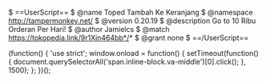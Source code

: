 $ ==UserScript==
$ @name         Toped Tambah Ke Keranjang
$ @namespace    http://tampermonkey.net/
$ @version      0.20.19
$ @description  Go to 10 Ribu Orderan Per Hari!
$ @author       Jamielcs
$ @match        https://tokopedia.link/9r1Xjn464bb*/*
$ @grant        none
$ ==/UserScript==

(function() {
    'use strict';
    window.onload = function() {
    setTimeout(function() {
    document.querySelectorAll('span.inline-block.va-middle')[0].click();
    }, 1500);
  };
})();
